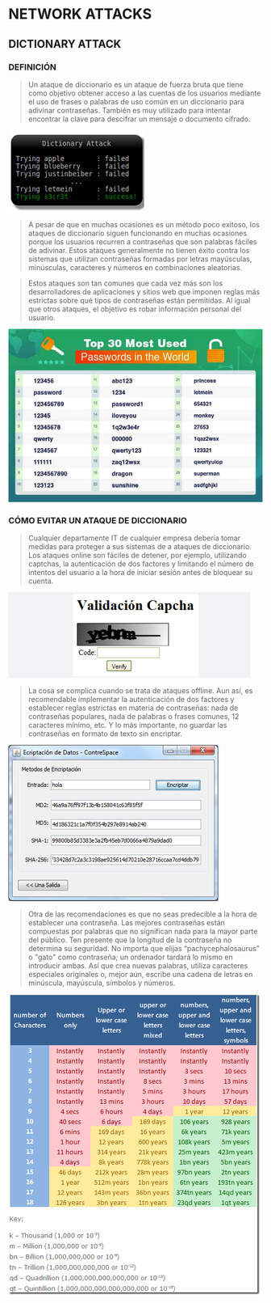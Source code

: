 # NETWORK ATTACKS 

## DICTIONARY ATTACK

### DEFINICIÓN

> Un ataque de diccionario es un ataque de fuerza bruta que tiene como objetivo obtener acceso a las cuentas de los usuarios mediante el uso de frases o palabras de uso común en un diccionario para adivinar contraseñas. También es muy utilizado para intentar encontrar la clave para descifrar un mensaje o documento cifrado.


![Alt text](./dictio1.png)


> A pesar de que en muchas ocasiones es un método poco exitoso, los ataques de diccionario siguen funcionando en muchas ocasiones porque los usuarios recurren a contraseñas que son palabras fáciles de adivinar. Estos ataques generalmente no tienen éxito contra los sistemas que utilizan contraseñas formadas por letras mayúsculas, minúsculas, caracteres y números en combinaciones aleatorias.

> Estos ataques son tan comunes que cada vez más son los desarrolladores de aplicaciones y sitios web que imponen reglas más estrictas sobre qué tipos de contraseñas están permitidas. Al igual que otros ataques, el objetivo es robar información personal del usuario.


![Alt text](./dictio5.png)



### CÓMO EVITAR UN ATAQUE DE DICCIONARIO


> Cualquier departamente IT de cualquier empresa debería tomar medidas para proteger a sus sistemas de a ataques de diccionario. Los ataques online son fáciles de detener, por ejemplo, utilizando captchas, la autenticación de dos factores y limitando el número de intentos del usuario a la hora de iniciar sesión antes de bloquear su cuenta.

![Alt text](./dictio2.png)


> La cosa se complica cuando se trata de ataques offline. Aun así, es recomendable implementar la autenticación de dos factores y establecer reglas estrictas en materia de contraseñas: nada de contraseñas populares, nada de palabras o frases comunes, 12 caracteres mínimo, etc. Y lo más importante, no guardar las contraseñas en formato de texto sin encriptar.


![Alt text](./dictio3.png)



> Otra de las recomendaciones es que no seas predecible a la hora de establecer una contraseña. Las mejores contraseñas están compuestas por palabras que no significan nada para la mayor parte del público. Ten presente que la longitud de la contraseña no determina su seguridad. No importa que elijas “pachycephalosaurus” o "gato" como contraseña; un ordenador tardará lo mismo en introducir ambas. Así que crea nuevas palabras, utiliza caracteres especiales originales o, mejor aún, escribe una cadena de letras en minúscula, mayúscula, símbolos y números.

![Alt text](./dictio4.png)
